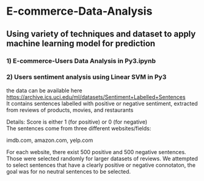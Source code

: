 # E-commerce-Data-Analysis
## Using variety of techniques and dataset to apply machine learning model for prediction
### 1) E-commerce-Users Data Analysis in Py3.ipynb
  
    
      
        
        





### 2) Users sentiment analysis using Linear SVM in Py3
the data can be available here  
https://archive.ics.uci.edu/ml/datasets/Sentiment+Labelled+Sentences  
It contains sentences labelled with positive or negative sentiment, extracted from reviews of products, movies, and restaurants


Details:
Score is either 1 (for positive) or 0 (for negative)  	
The sentences come from three different websites/fields:  

imdb.com, amazon.com, yelp.com  

For each website, there exist 500 positive and 500 negative sentences. Those were selected randomly for larger datasets of reviews. 
We attempted to select sentences that have a clearly positive or negative connotaton, the goal was for no neutral sentences to be selected.

